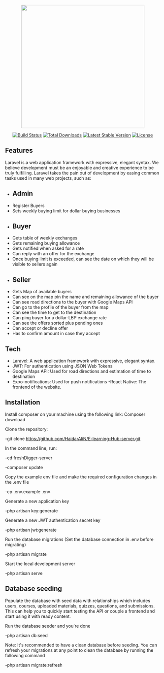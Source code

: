 <p align="center"><a href="https://laravel.com" target="_blank"><img src="https://raw.githubusercontent.com/laravel/art/master/logo-lockup/5%20SVG/2%20CMYK/1%20Full%20Color/laravel-logolockup-cmyk-red.svg" width="400"></a></p>

<p align="center">
<a href="https://travis-ci.org/laravel/framework"><img src="https://travis-ci.org/laravel/framework.svg" alt="Build Status"></a>
<a href="https://packagist.org/packages/laravel/framework"><img src="https://img.shields.io/packagist/dt/laravel/framework" alt="Total Downloads"></a>
<a href="https://packagist.org/packages/laravel/framework"><img src="https://img.shields.io/packagist/v/laravel/framework" alt="Latest Stable Version"></a>
<a href="https://packagist.org/packages/laravel/framework"><img src="https://img.shields.io/packagist/l/laravel/framework" alt="License"></a>
</p>

## Features

Laravel is a web application framework with expressive, elegant syntax. We believe development must be an enjoyable and creative experience to be truly fulfilling. Laravel takes the pain out of development by easing common tasks used in many web projects, such as:

- ## Admin
- Register Buyers 
- Sets weekly buying limit for dollar buying businesses
- ## Buyer
- Gets table of weekly exchanges
- Gets remaining buying allowance
- Gets notified when asked for a rate
- Can reply with an offer for the exchange
- Once buying limit is exceeded, can see the date on which they will be visible to sellers again
- ## Seller
- Gets Map of available buyers 
- Can see on the map pin the name and remaining allowance of the buyer
- Can see road directions to the buyer with Google Maps API
- Can go to the profile of the buyer from the map
- Can see the time to get to the destination
- Can ping buyer for a dollar-LBP exchange rate
- Can see the offers sorted plus pending ones
- Can accept or decline offer
- Has to confirm amount in case they accept

## Tech

- Laravel: A web application framework with expressive, elegant syntax.
- JWT: For authentication using JSON Web Tokens
- Google Maps API: Used for road directions and estimation of time to destination
- Expo-notifications: Used for push notifications
-React Native: The frontend of the website.

## Installation
Install composer on your machine using the following link:
Composer download

Clone the repository:

-git clone https://github.com/HaidarAliN/E-learning-Hub-server.git

In the command line, run:

-cd freshDigger-server

-composer update

Copy the example env file and make the required configuration changes in the .env file

-cp .env.example .env

Generate a new application key

-php artisan key:generate

Generate a new JWT authentication secret key

-php artisan jwt:generate

Run the database migrations (Set the database connection in .env before migrating)

-php artisan migrate

Start the local development server

-php artisan serve

## Database seeding

Populate the database with seed data with relationships which includes users, courses, uploaded materials, quizzes, questions, and submissions. This can help you to quickly start testing the API or couple a frontend and start using it with ready content.

Run the database seeder and you're done

-php artisan db:seed

Note: It's recommended to have a clean database before seeding. You can refresh your migrations at any point to clean the database by running the following command

-php artisan migrate:refresh
